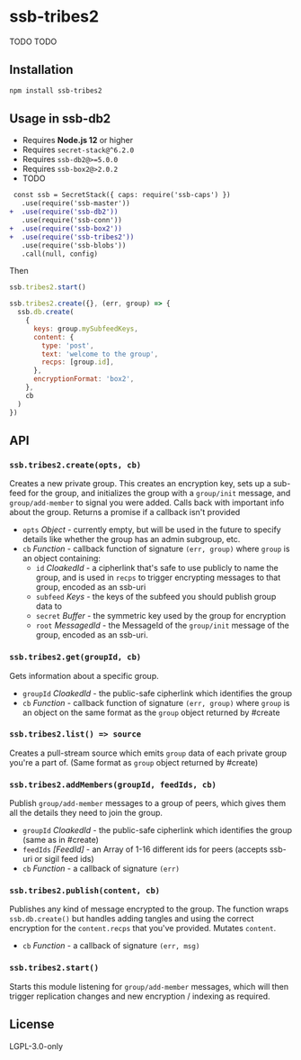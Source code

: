 <!--
SPDX-FileCopyrightText: 2022 Andre 'Staltz' Medeiros <contact@staltz.com>

SPDX-License-Identifier: CC0-1.0
-->

# ssb-tribes2

TODO TODO

## Installation

```bash
npm install ssb-tribes2
```

## Usage in ssb-db2

- Requires **Node.js 12** or higher
- Requires `secret-stack@^6.2.0`
- Requires `ssb-db2@>=5.0.0`
- Requires `ssb-box2@>2.0.2`
- TODO

```diff
 const ssb = SecretStack({ caps: require('ssb-caps') })
   .use(require('ssb-master'))
+  .use(require('ssb-db2'))
   .use(require('ssb-conn'))
+  .use(require('ssb-box2'))
+  .use(require('ssb-tribes2'))
   .use(require('ssb-blobs'))
   .call(null, config)
```

Then

```js
ssb.tribes2.start()

ssb.tribes2.create({}, (err, group) => {
  ssb.db.create(
    {
      keys: group.mySubfeedKeys,
      content: {
        type: 'post',
        text: 'welcome to the group',
        recps: [group.id],
      },
      encryptionFormat: 'box2',
    },
    cb
  )
})
```

## API

### `ssb.tribes2.create(opts, cb)`

Creates a new private group.
This creates an encryption key, sets up a sub-feed for the group, and initializes the
group with a `group/init` message, and `group/add-member` to signal you were added.
Calls back with important info about the group. Returns a promise if a callback isn't provided

- `opts` _Object_ - currently empty, but will be used in the future to specify details like whether the group has an admin subgroup, etc.
- `cb` _Function_ - callback function of signature `(err, group)` where `group` is an object containing:
  - `id` _CloakedId_ - a cipherlink that's safe to use publicly to name the group, and is used in `recps` to trigger encrypting messages to that group, encoded as an ssb-uri
  - `subfeed` _Keys_ - the keys of the subfeed you should publish group data to
  - `secret` _Buffer_ - the symmetric key used by the group for encryption
  - `root` _MessagedId_ - the MessageId of the `group/init` message of the group, encoded as an ssb-uri.

### `ssb.tribes2.get(groupId, cb)`

Gets information about a specific group.

- `groupId` _CloakedId_ - the public-safe cipherlink which identifies the group
- `cb` _Function_ - callback function of signature `(err, group)` where `group` is an object on the same format as the `group` object returned by #create

### `ssb.tribes2.list() => source`

Creates a pull-stream source which emits `group` data of each private group you're a part of.
(Same format as `group` object returned by #create)

### `ssb.tribes2.addMembers(groupId, feedIds, cb)`

Publish `group/add-member` messages to a group of peers, which gives them all the details they need
to join the group.

- `groupId` _CloakedId_ - the public-safe cipherlink which identifies the group (same as in #create)
- `feedIds` _[FeedId]_ - an Array of 1-16 different ids for peers (accepts ssb-uri or sigil feed ids)
- `cb` _Function_ - a callback of signature `(err)`

### `ssb.tribes2.publish(content, cb)`

Publishes any kind of message encrypted to the group. The function wraps `ssb.db.create()` but handles adding tangles and using the correct encryption for the `content.recps` that you've provided. Mutates `content`.

- `cb` _Function_ - a callback of signature `(err, msg)`

### `ssb.tribes2.start()`

Starts this module listening for `group/add-member` messages, which will then trigger replication
changes and new encryption / indexing as required.

## License

LGPL-3.0-only
